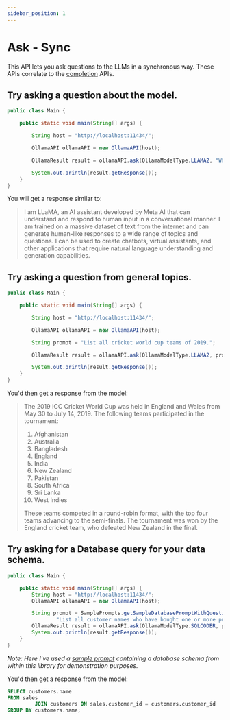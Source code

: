 ```yaml
---
sidebar_position: 1
---
```


# Ask - Sync

This API lets you ask questions to the LLMs in a synchronous way.
These APIs correlate to
the [completion](https://github.com/jmorganca/ollama/blob/main/docs/api.md#generate-a-completion) APIs.

## Try asking a question about the model.

```java
public class Main {

    public static void main(String[] args) {

        String host = "http://localhost:11434/";

        OllamaAPI ollamaAPI = new OllamaAPI(host);

        OllamaResult result = ollamaAPI.ask(OllamaModelType.LLAMA2, "Who are you?");

        System.out.println(result.getResponse());
    }
}
```

You will get a response similar to:

> I am LLaMA, an AI assistant developed by Meta AI that can understand and respond to human input in a conversational
> manner. I am trained on a massive dataset of text from the internet and can generate human-like responses to a wide
> range of topics and questions. I can be used to create chatbots, virtual assistants, and other applications that
> require
> natural language understanding and generation capabilities.

## Try asking a question from general topics.

```java
public class Main {

    public static void main(String[] args) {

        String host = "http://localhost:11434/";

        OllamaAPI ollamaAPI = new OllamaAPI(host);

        String prompt = "List all cricket world cup teams of 2019.";

        OllamaResult result = ollamaAPI.ask(OllamaModelType.LLAMA2, prompt);

        System.out.println(result.getResponse());
    }
}
```

You'd then get a response from the model:

> The 2019 ICC Cricket World Cup was held in England and Wales from May 30 to July 14, 2019. The
> following teams
> participated in the tournament:
>
> 1. Afghanistan
> 2. Australia
> 3. Bangladesh
> 4. England
> 5. India
> 6. New Zealand
> 7. Pakistan
> 8. South Africa
> 9. Sri Lanka
> 10. West Indies
>
> These teams competed in a round-robin format, with the top four teams advancing to the
> semi-finals. The tournament was
> won by the England cricket team, who defeated New Zealand in the final.

## Try asking for a Database query for your data schema.

```java
public class Main {

    public static void main(String[] args) {
        String host = "http://localhost:11434/";
        OllamaAPI ollamaAPI = new OllamaAPI(host);

        String prompt = SamplePrompts.getSampleDatabasePromptWithQuestion(
                "List all customer names who have bought one or more products");
        OllamaResult result = ollamaAPI.ask(OllamaModelType.SQLCODER, prompt);
        System.out.println(result.getResponse());
    }
}
```

_Note: Here I've used
a [sample prompt](https://github.com/amithkoujalgi/ollama4j/blob/main/src/main/resources/sample-db-prompt-template.txt)
containing a database schema from within this library for demonstration purposes._

You'd then get a response from the model:

```sql
SELECT customers.name
FROM sales
         JOIN customers ON sales.customer_id = customers.customer_id
GROUP BY customers.name;
```